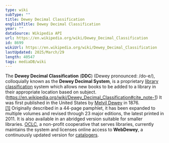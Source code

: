 ```yaml
---
type: wiki
subType: ""
title: Dewey Decimal Classification
englishTitle: Dewey Decimal Classification
year: ""
dataSource: Wikipedia API
url: https://en.wikipedia.org/wiki/Dewey_Decimal_Classification
id: 8699
wikiUrl: https://en.wikipedia.org/wiki/Dewey_Decimal_Classification
lastUpdated: 2025/March/29
length: 40547
tags: mediaDB/wiki
---
```

The **Dewey Decimal Classification** (**DDC**) (Dewey pronounced: /do-e/), colloquially known as the **Dewey Decimal System**, is a proprietary [library classification](https://en.wikipedia.org/wiki/Library_classification "Library classification") system which allows new books to be added to a library in their appropriate location based on subject.(https://en.wikipedia.org/wiki/Dewey_Decimal_Classification#cite_note-1) It was first published in the United States by [Melvil Dewey](https://en.wikipedia.org/wiki/Melvil_Dewey "Melvil Dewey") in 1876.[[1]](https://en.wikipedia.org/wiki/Dewey_Decimal_Classification#cite_note-2) Originally described in a 44-page pamphlet, it has been expanded to multiple volumes and revised through 23 major editions, the latest printed in 2011. It is also available in an abridged version suitable for smaller libraries. [OCLC](https://en.wikipedia.org/wiki/OCLC "OCLC"), a non-profit cooperative that serves libraries, currently maintains the system and licenses online access to **WebDewey**, a continuously updated version for [catalogers](https://en.wikipedia.org/wiki/Cataloging_\(library_science\) "Cataloging (library science)").